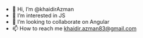 - 👋 Hi, I’m @khaidirAzman
- 👀 I’m interested in JS
- 💞️ I’m looking to collaborate on Angular
- 📫 How to reach me khaidir.azman83@gmail.com

<!---
khaidirAzman/khaidirAzman is a ✨ special ✨ repository because its `README.md` (this file) appears on your GitHub profile.
You can click the Preview link to take a look at your changes.
--->
